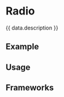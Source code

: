 <script setup>
  import Vue from './vue.md';
  import React from './react.md';
  import Android from './android.md';
  import data from './data.json';
  import { mapFrameworkStatuses } from '../utils.js';
</script>

# Radio

{{ data.description }}

<components-status v-bind="mapFrameworkStatuses(data.frameworks)" />

## Example
<ThemeSwitcher />
<radio-example />

## Usage

<component-design-guidelines name="Warp - Components / Radio Button" link="https://www.figma.com/file/nkiRpuVu6XRfvY96BA80H8/Components-overview?type=design&node-id=377-23900&mode=design" />

<component-questions />

## Frameworks

<tabs-content>
  <template #react>
   <react />
  </template>
  <template #vue>
    <vue />
  </template>
  <template #android>
    <android />
  </template>
</tabs-content>